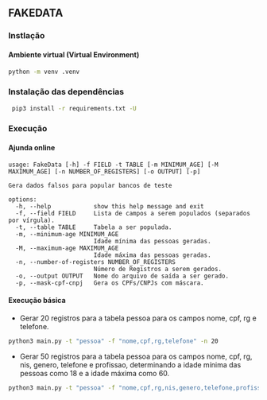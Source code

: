 ## FAKEDATA

### Instlação

#### Ambiente virtual (Virtual Environment)

```bash
python -m venv .venv
```

### Instalação das dependências

```bash
 pip3 install -r requirements.txt -U
```

### Execução

#### Ajunda online

```
usage: FakeData [-h] -f FIELD -t TABLE [-m MINIMUM_AGE] [-M MAXIMUM_AGE] [-n NUMBER_OF_REGISTERS] [-o OUTPUT] [-p]

Gera dados falsos para popular bancos de teste

options:
  -h, --help            show this help message and exit
  -f, --field FIELD     Lista de campos a serem populados (separados por vírgula).
  -t, --table TABLE     Tabela a ser populada.
  -m, --minimum-age MINIMUM_AGE
                        Idade mínima das pessoas geradas.
  -M, --maximum-age MAXIMUM_AGE
                        Idade máxima das pessoas geradas.
  -n, --number-of-registers NUMBER_OF_REGISTERS
                        Número de Registros a serem gerados.
  -o, --output OUTPUT   Nome do arquivo de saída a ser gerado.
  -p, --mask-cpf-cnpj   Gera os CPFs/CNPJs com máscara.
```

#### Execução básica

* Gerar 20 registros para a tabela pessoa para os campos nome, cpf, rg e telefone.

```bash
python3 main.py -t "pessoa" -f "nome,cpf,rg,telefone" -n 20
```

* Gerar 50 registros para a tabela pessoa para os campos nome, cpf, rg, nis, genero, telefone e profissao, determinando a idade mínima das pessoas como 18 e a idade máxima como 60.

```bash
python3 main.py -t "pessoa" -f "nome,cpf,rg,nis,genero,telefone,profissao" -m 18 -M 60 -n 50
```
